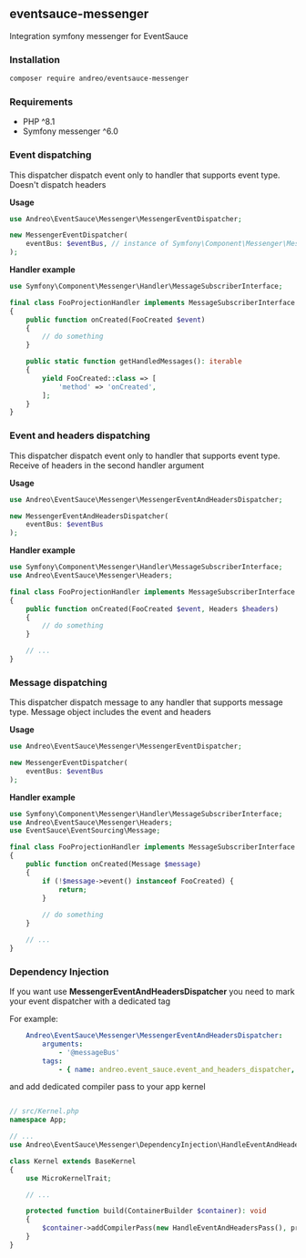 ## eventsauce-messenger

Integration symfony messenger for EventSauce

### Installation

```bash
composer require andreo/eventsauce-messenger
```

### Requirements

- PHP ^8.1
- Symfony messenger ^6.0

### Event dispatching

This dispatcher dispatch event only to handler that supports event type.
Doesn't dispatch headers

**Usage**

```php
use Andreo\EventSauce\Messenger\MessengerEventDispatcher;

new MessengerEventDispatcher(
    eventBus: $eventBus, // instance of Symfony\Component\Messenger\MessageBusInterface
);
```

**Handler example**

```php
use Symfony\Component\Messenger\Handler\MessageSubscriberInterface;

final class FooProjectionHandler implements MessageSubscriberInterface
{
    public function onCreated(FooCreated $event)
    {
        // do something
    }

    public static function getHandledMessages(): iterable
    {
        yield FooCreated::class => [
            'method' => 'onCreated',
        ];
    }
}
```

### Event and headers dispatching

This dispatcher dispatch event only to handler that supports event type.
Receive of headers in the second handler argument

**Usage**

```php
use Andreo\EventSauce\Messenger\MessengerEventAndHeadersDispatcher;

new MessengerEventAndHeadersDispatcher(
    eventBus: $eventBus
);
```

**Handler example**

```php
use Symfony\Component\Messenger\Handler\MessageSubscriberInterface;
use Andreo\EventSauce\Messenger\Headers;

final class FooProjectionHandler implements MessageSubscriberInterface
{
    public function onCreated(FooCreated $event, Headers $headers)
    {
        // do something
    }

    // ...
}
```

### Message dispatching

This dispatcher dispatch message to any handler that supports message type.
Message object includes the event and headers

**Usage**

```php
use Andreo\EventSauce\Messenger\MessengerEventDispatcher;

new MessengerEventDispatcher(
    eventBus: $eventBus
);
```

**Handler example**

```php
use Symfony\Component\Messenger\Handler\MessageSubscriberInterface;
use Andreo\EventSauce\Messenger\Headers;
use EventSauce\EventSourcing\Message;

final class FooProjectionHandler implements MessageSubscriberInterface
{
    public function onCreated(Message $message)
    {
        if (!$message->event() instanceof FooCreated) {
            return;
        }
        
        // do something
    }

    // ...
}
```

### Dependency Injection

If you want use **MessengerEventAndHeadersDispatcher**
you need to mark your event dispatcher with a dedicated tag

For example:

```yaml
    Andreo\EventSauce\Messenger\MessengerEventAndHeadersDispatcher:
        arguments:
            - '@messageBus'
        tags:
            - { name: andreo.event_sauce.event_and_headers_dispatcher, bus: messageBus }
```

and add dedicated compiler pass to your app kernel

```php

// src/Kernel.php
namespace App;

// ...
use Andreo\EventSauce\Messenger\DependencyInjection\HandleEventAndHeadersPass;

class Kernel extends BaseKernel
{
    use MicroKernelTrait;

    // ...

    protected function build(ContainerBuilder $container): void
    {
        $container->addCompilerPass(new HandleEventAndHeadersPass(), priority: -10);
    }
}

```